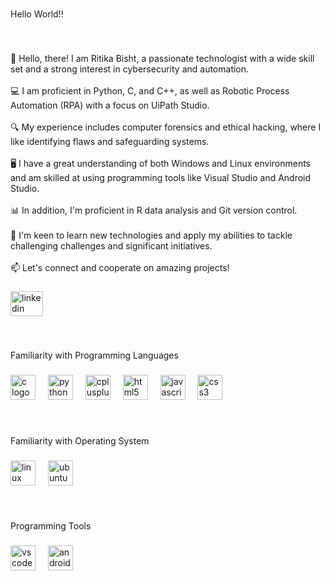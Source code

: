 <br clear="both">

<p align="left">Hello World!!</p>

###

<br clear="both">

<p align="left">👋 Hello, there! I am Ritika Bisht, a passionate technologist with a wide skill set and a strong interest in cybersecurity and automation.<br><br>💻 I am proficient in Python, C, and C++, as well as Robotic Process Automation (RPA) with a focus on UiPath Studio.<br><br>🔍 My experience includes computer forensics and ethical hacking, where I like identifying flaws and safeguarding systems.<br><br>🖥️ I have a great understanding of both Windows and Linux environments and am skilled at using programming tools like Visual Studio and Android Studio.<br><br>📊 In addition, I'm proficient in R data analysis and Git version control.<br><br>🌱 I'm keen to learn new technologies and apply my abilities to tackle challenging challenges and significant initiatives.<br><br>📫 Let's connect and cooperate on amazing projects!</p>

###

<div align="left">
  <a href="https://www.linkedin.com/in/ritika-bisht-b82934224?utm_source=share&utm_campaign=share_via&utm_content=profile&utm_medium=android_app">
  <img src="https://raw.githubusercontent.com/maurodesouza/profile-readme-generator/master/src/assets/icons/social/linkedin/default.svg" width="52" height="40" alt="linkedin logo" />
  </a>
</div>

###

<br clear="both">

<p align="left">Familiarity with Programming Languages</p>

###

<div align="left">
  <img src="https://cdn.jsdelivr.net/gh/devicons/devicon/icons/c/c-original.svg" height="40" alt="c logo"  />
  <img width="12" />
  <img src="https://cdn.jsdelivr.net/gh/devicons/devicon/icons/python/python-original.svg" height="40" alt="python logo"  />
  <img width="12" />
  <img src="https://cdn.jsdelivr.net/gh/devicons/devicon/icons/cplusplus/cplusplus-original.svg" height="40" alt="cplusplus logo"  />
  <img width="12" />
  <img src="https://cdn.jsdelivr.net/gh/devicons/devicon/icons/html5/html5-original.svg" height="40" alt="html5 logo"  />
  <img width="12" />
  <img src="https://cdn.jsdelivr.net/gh/devicons/devicon/icons/javascript/javascript-original.svg" height="40" alt="javascript logo"  />
  <img width="12" />
  <img src="https://cdn.jsdelivr.net/gh/devicons/devicon/icons/css3/css3-original.svg" height="40" alt="css3 logo"  />
</div>

###

<br clear="both">

<p align="left">Familiarity with Operating System</p>

###

<div align="left">
  <img src="https://cdn.jsdelivr.net/gh/devicons/devicon/icons/linux/linux-original.svg" height="40" alt="linux logo"  />
  <img width="12" />
  <img src="https://cdn.jsdelivr.net/gh/devicons/devicon/icons/ubuntu/ubuntu-plain.svg" height="40" alt="ubuntu logo"  />
</div>

###

<br clear="both">

<p align="left">Programming Tools</p>

###

<div align="left">
  <img src="https://cdn.jsdelivr.net/gh/devicons/devicon/icons/vscode/vscode-original.svg" height="40" alt="vscode logo"  />
  <img width="12" />
  <img src="https://cdn.jsdelivr.net/gh/devicons/devicon/icons/androidstudio/androidstudio-original.svg" height="40" alt="androidstudio logo"  />
</div>

###
